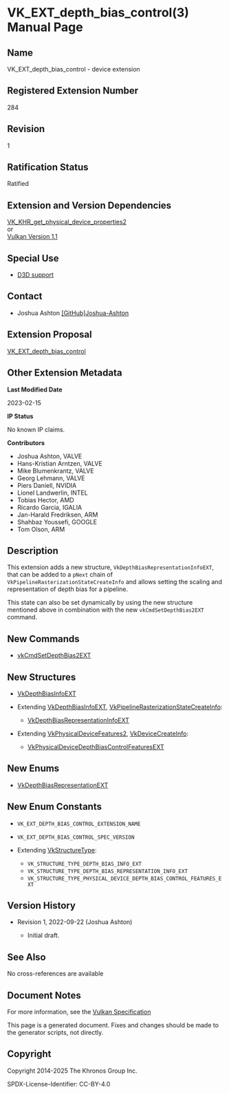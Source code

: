 # VK\_EXT\_depth\_bias\_control(3) Manual Page

## Name

VK\_EXT\_depth\_bias\_control - device extension



## [](#_registered_extension_number)Registered Extension Number

284

## [](#_revision)Revision

1

## [](#_ratification_status)Ratification Status

Ratified

## [](#_extension_and_version_dependencies)Extension and Version Dependencies

[VK\_KHR\_get\_physical\_device\_properties2](https://registry.khronos.org/vulkan/specs/latest/man/html/VK_KHR_get_physical_device_properties2.html)  
or  
[Vulkan Version 1.1](#versions-1.1)

## [](#_special_use)Special Use

- [D3D support](https://registry.khronos.org/vulkan/specs/latest/html/vkspec.html#extendingvulkan-compatibility-specialuse)

## [](#_contact)Contact

- Joshua Ashton [\[GitHub\]Joshua-Ashton](https://github.com/KhronosGroup/Vulkan-Docs/issues/new?body=%5BVK_EXT_depth_bias_control%5D%20%40Joshua-Ashton%0A%2AHere%20describe%20the%20issue%20or%20question%20you%20have%20about%20the%20VK_EXT_depth_bias_control%20extension%2A)

## [](#_extension_proposal)Extension Proposal

[VK\_EXT\_depth\_bias\_control](https://github.com/KhronosGroup/Vulkan-Docs/tree/main/proposals/VK_EXT_depth_bias_control.adoc)

## [](#_other_extension_metadata)Other Extension Metadata

**Last Modified Date**

2023-02-15

**IP Status**

No known IP claims.

**Contributors**

- Joshua Ashton, VALVE
- Hans-Kristian Arntzen, VALVE
- Mike Blumenkrantz, VALVE
- Georg Lehmann, VALVE
- Piers Daniell, NVIDIA
- Lionel Landwerlin, INTEL
- Tobias Hector, AMD
- Ricardo Garcia, IGALIA
- Jan-Harald Fredriksen, ARM
- Shahbaz Youssefi, GOOGLE
- Tom Olson, ARM

## [](#_description)Description

This extension adds a new structure, `VkDepthBiasRepresentationInfoEXT`, that can be added to a `pNext` chain of `VkPipelineRasterizationStateCreateInfo` and allows setting the scaling and representation of depth bias for a pipeline.

This state can also be set dynamically by using the new structure mentioned above in combination with the new `vkCmdSetDepthBias2EXT` command.

## [](#_new_commands)New Commands

- [vkCmdSetDepthBias2EXT](https://registry.khronos.org/vulkan/specs/latest/man/html/vkCmdSetDepthBias2EXT.html)

## [](#_new_structures)New Structures

- [VkDepthBiasInfoEXT](https://registry.khronos.org/vulkan/specs/latest/man/html/VkDepthBiasInfoEXT.html)
- Extending [VkDepthBiasInfoEXT](https://registry.khronos.org/vulkan/specs/latest/man/html/VkDepthBiasInfoEXT.html), [VkPipelineRasterizationStateCreateInfo](https://registry.khronos.org/vulkan/specs/latest/man/html/VkPipelineRasterizationStateCreateInfo.html):
  
  - [VkDepthBiasRepresentationInfoEXT](https://registry.khronos.org/vulkan/specs/latest/man/html/VkDepthBiasRepresentationInfoEXT.html)
- Extending [VkPhysicalDeviceFeatures2](https://registry.khronos.org/vulkan/specs/latest/man/html/VkPhysicalDeviceFeatures2.html), [VkDeviceCreateInfo](https://registry.khronos.org/vulkan/specs/latest/man/html/VkDeviceCreateInfo.html):
  
  - [VkPhysicalDeviceDepthBiasControlFeaturesEXT](https://registry.khronos.org/vulkan/specs/latest/man/html/VkPhysicalDeviceDepthBiasControlFeaturesEXT.html)

## [](#_new_enums)New Enums

- [VkDepthBiasRepresentationEXT](https://registry.khronos.org/vulkan/specs/latest/man/html/VkDepthBiasRepresentationEXT.html)

## [](#_new_enum_constants)New Enum Constants

- `VK_EXT_DEPTH_BIAS_CONTROL_EXTENSION_NAME`
- `VK_EXT_DEPTH_BIAS_CONTROL_SPEC_VERSION`
- Extending [VkStructureType](https://registry.khronos.org/vulkan/specs/latest/man/html/VkStructureType.html):
  
  - `VK_STRUCTURE_TYPE_DEPTH_BIAS_INFO_EXT`
  - `VK_STRUCTURE_TYPE_DEPTH_BIAS_REPRESENTATION_INFO_EXT`
  - `VK_STRUCTURE_TYPE_PHYSICAL_DEVICE_DEPTH_BIAS_CONTROL_FEATURES_EXT`

## [](#_version_history)Version History

- Revision 1, 2022-09-22 (Joshua Ashton)
  
  - Initial draft.

## [](#_see_also)See Also

No cross-references are available

## [](#_document_notes)Document Notes

For more information, see the [Vulkan Specification](https://registry.khronos.org/vulkan/specs/latest/html/vkspec.html#VK_EXT_depth_bias_control)

This page is a generated document. Fixes and changes should be made to the generator scripts, not directly.

## [](#_copyright)Copyright

Copyright 2014-2025 The Khronos Group Inc.

SPDX-License-Identifier: CC-BY-4.0
